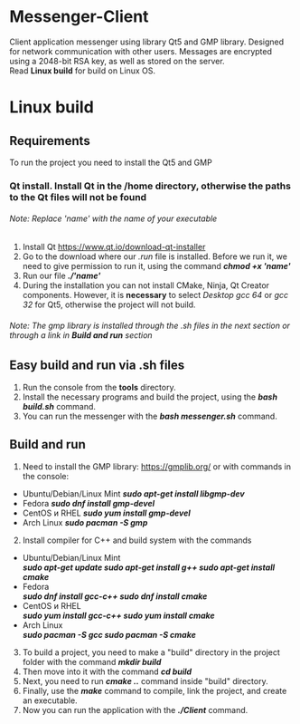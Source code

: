 # Messenger-Client
Client application messenger using library Qt5 and GMP library.
Designed for network communication with other users.
Messages are encrypted using a 2048-bit RSA key, as well as stored on the server.  
Read **Linux build** for build on Linux OS.

# Linux build
## Requirements
To run the project you need to install the Qt5 and GMP
### Qt install. Install Qt in the /home directory, otherwise the paths to the Qt files will not be found
###### Note: Replace 'name' with the name of your executable
1. Install Qt https://www.qt.io/download-qt-installer
2. Go to the download where our *.run* file is installed. Before we run it,
we need to give permission to run it, using the command ***chmod +x 'name'***
3. Run our file ***./'name'***
4. During the installation you can not install CMake, Ninja, Qt Creator components.
However, it is **necessary** to select *Desktop gcc 64* or *gcc 32* for Qt5,
otherwise the project will not build.
###### Note: The gmp library is installed through the .sh files in the next section or through a link in **Build and run** section

## Easy build and run via .sh files
1. Run the console from the **tools** directory.
2. Install the necessary programs and build the project, using the ***bash build.sh*** command.
3. You can run the messenger with the ***bash messenger.sh*** command.

## Build and run
1. Need to install the GMP library: https://gmplib.org/ or with commands in the console:  
* Ubuntu/Debian/Linux Mint ***sudo apt-get install libgmp-dev***  
* Fedora ***sudo dnf install gmp-devel***  
* CentOS и RHEL ***sudo yum install gmp-devel***  
* Arch Linux ***sudo pacman -S gmp***  
2. Install compiler for C++ and build system with the commands
* Ubuntu/Debian/Linux Mint  
  ***sudo apt-get update
  sudo apt-get install g++
  sudo apt-get install cmake***  
* Fedora  
  ***sudo dnf install gcc-c++
  sudo dnf install cmake***  
* CentOS и RHEL  
  ***sudo yum install gcc-c++
  sudo yum install cmake***  
* Arch Linux  
  ***sudo pacman -S gcc
  sudo pacman -S cmake***  
3. To build a project, you need to make a "build" directory 
in the project folder with the command ***mkdir build***
4. Then move into it with the command ***cd build*** 
5. Next, you need to run ***cmake ..*** command inside "build" directory. 
6. Finally, use the ***make*** command to compile, link the project, and create an executable. 
7. Now you can run the application with the ***./Client*** command.
